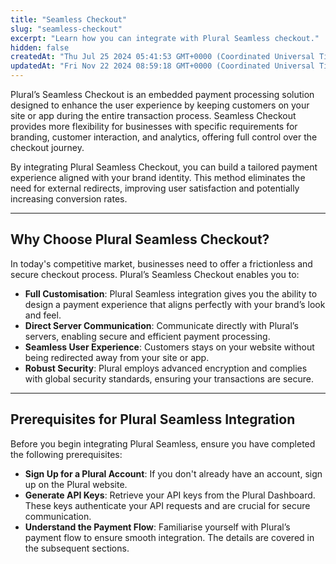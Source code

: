 ```yaml
---
title: "Seamless Checkout"
slug: "seamless-checkout"
excerpt: "Learn how you can integrate with Plural Seamless checkout."
hidden: false
createdAt: "Thu Jul 25 2024 05:41:53 GMT+0000 (Coordinated Universal Time)"
updatedAt: "Fri Nov 22 2024 08:59:18 GMT+0000 (Coordinated Universal Time)"
---
```

Plural’s Seamless Checkout is an embedded payment processing solution designed to enhance the user experience by keeping customers on your site or app during the entire transaction process. Seamless Checkout provides more flexibility for businesses with specific requirements for branding, customer interaction, and analytics, offering full control over the checkout journey.

By integrating Plural Seamless Checkout, you can build a tailored payment experience aligned with your brand identity. This method eliminates the need for external redirects, improving user satisfaction and potentially increasing conversion rates.

***

## Why Choose Plural Seamless Checkout?

In today's competitive market, businesses need to offer a frictionless and secure checkout process. Plural’s Seamless Checkout enables you to:

- **Full Customisation**: Plural Seamless integration gives you the ability to design a payment experience that aligns perfectly with your brand’s look and feel.
- **Direct Server Communication**: Communicate directly with Plural’s servers, enabling secure and efficient payment processing.
- **Seamless User Experience**: Customers stays on your website without being redirected away from your site or app.
- **Robust Security**: Plural employs advanced encryption and complies with global security standards, ensuring your transactions are secure.

***

## Prerequisites for Plural Seamless Integration

Before you begin integrating Plural Seamless, ensure you have completed the following prerequisites:

- **Sign Up for a Plural Account**: If you don't already have an account, sign up on the Plural website. 
- **Generate API Keys**: Retrieve your API keys from the Plural Dashboard. These keys authenticate your API requests and are crucial for secure communication.
- **Understand the Payment Flow**: Familiarise yourself with Plural’s payment flow to ensure smooth integration. The details are covered in the subsequent sections.
